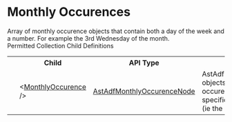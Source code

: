 # Monthly Occurences

<div class="LanguageSummary"><div class ="SummaryItem">Array of monthly occurence objects that contain both a day of the week and a number. For example the 3rd Wednesday of the month.</div></div><div class="SchemaBindingGroup"><div class="SchemaBindingGroupHeader">Permitted Collection Child Definitions</div><table id="SchemaBindingList" class="SchemaBindingList"><tbody><tr><th class="SchemaBindingIconColumnHeader">&nbsp;</th><th class="SchemaBindingNameColumnHeader">Child</th><th class="SchemaBindingTypeColumnHeader">API Type</th><th class="SchemaBindingSummaryColumnHeader">Description</th></tr><tr class="cd0"><td class="SchemaBindingIcon"><div class="NotRequired" /></td><td class="SchemaBindingName"><span class="punc">&lt;</span><a href=../api-reference/Varigence.Languages.Biml.DataFactory.AstAdfMonthlyOccurenceNode.html">MonthlyOccurence</a><span class="punc"> /&gt;</span></td><td class="SchemaBindingType"><a href="Varigence.Languages.Biml.DataFactory.AstAdfMonthlyOccurenceNode.html">AstAdfMonthlyOccurenceNode</a></td><td class="SchemaBindingSummary">AstAdfMonthlyOccurenceNode objects model monthly occurences that happen on a specific weekday of the month (ie the 3rd Thursday).</td></tr></tbody></table></div>